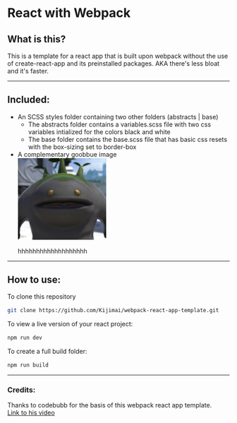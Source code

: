 # React with Webpack

## What is this?

This is a template for a react app that is built upon webpack without the use of create-react-app and its preinstalled packages. AKA there's less bloat and it's faster.

---

## Included:

- An SCSS styles folder containing two other folders (abstracts | base)
  - The abstracts folder contains a variables.scss file with two css variables intialized for the colors black and white
  - The base folder contains the base.scss file that has basic css resets with the box-sizing set to border-box
- A complementary goobbue image <br>
  <img src="./src/assets/goob.png" width="200" style="display: block;"/>
  <br>hhhhhhhhhhhhhhhhhhh

---

## How to use:

To clone this repository

```bash
git clone https://github.com/Kijimai/webpack-react-app-template.git
```

To view a live version of your react project:

```bash
npm run dev
```

To create a full build folder:

```bash
npm run build
```

---

### Credits:

Thanks to codebubb for the basis of this webpack react app template.
<br>[Link to his video](https://youtu.be/WDpxqopXd9U)
